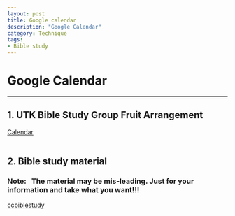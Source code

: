 ```yaml
--- 
layout: post
title: Google calendar
description: "Google Calendar"
category: Technique
tags: 
- Bible study 
---
```




# Google Calendar

----------------

## 1. UTK Bible Study Group Fruit Arrangement

[Calendar](https://www.google.com/calendar/render?tab=wc#g)<br><br>

## 2. Bible study material

### **Note:** &nbsp;&nbsp;The material may be mis-leading. Just for your information and take what you want!!!

[ccbiblestudy](http://www.ccbiblestudy.org/index-T.htm)
